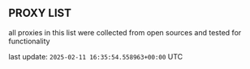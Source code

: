 ## PROXY LIST

all proxies in this list were collected from open sources and tested for functionality

last update: `2025-02-11 16:35:54.558963+00:00` UTC